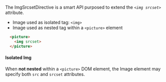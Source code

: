 The ImgSrcsetDirective is a smart API purposed to extend the *`<img srcset>`* attribute.


*  Image used as isolated tag: `<img>` 
*  Image used as nested tag within a `<picture>` element
  ```html
    <picture>
      <img srcset>
    </picture>
  ```

#### Isolated Img 

When **not nested** within a `<picture>` DOM element, the Image element may specify both `src` and `srcset` attributes.
